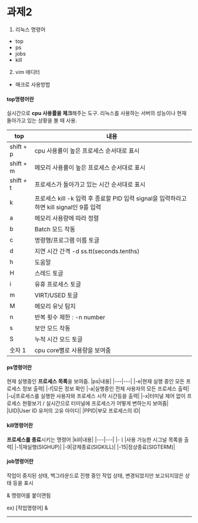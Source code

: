 # 과제2

1) 리눅스 명령어
* top
* ps
* jobs
* kill
2) vim 에디터
* 매크로 사용방법


#### top명령어란
실시간으로 **cpu 사용률을 체크**해주는 도구. 리눅스를 사용하는 서버의 성능이나 현재 돌아가고 있는 상황을 볼 때 사용.

|top|내용|
|---|---|
|shift + p|cpu 사용률이 높은 프로세스 순서대로 표시|
|shift + m|메모리 사용률이 높은 프로세스 순서대로 표시|
|shift + t|프로세스가 돌아가고 있는 시간 순서대로 표시|
|k|프로세스 kill -k 입력 후 종료할 PID 입력 signal을 입력하라고 하면 kill signal인 9를 입력|
|a|메모리 사용량에 따라 정렬|
|b|Batch 모드 작동|
|c|명령행/프로그램 이름 토글|
|d|지연 시간 간격 -d ss.tt(seconds.tenths)|
|h|도움말|
|H|스레드 토글|
|i|유휴 프로세스 토글|
|m|VIRT/USED 토글|
|M|메모리 유닛 탐지|
|n|반복 횟수 제한 : -n number|
|s|보안 모드 작동|
|S|누적 시간 모드 토글|
|숫자 1|cpu core별로 사용량을 보여줌|


#### ps명령어란
현재 실행중인 **프로세스 목록**을 보여줌.
|ps|내용|
|---|---|
|-e|현재 실행 중인 모든 프로세스 정보 출력|
|-f|모든 정보 확인
|-a|실행중인 전체 사용자의 모든 프로세스 출력|
|-u|프로세스를 실행한 사용자와 프로세스 시작 시간등을 출력|
|-x|터미널 제어 없이 프로세스 현황보기 / 실시간으로 터미널에 프로세스가 어떻게 변하는지 보여줌|
|UID|User ID 유저의 고유 아이디|
|PPID|부모 프로세스의 ID|


#### kill명령어란
**프로세스를 종료**시키는 명령어
|kill|내용|
|---|---|
|-ㅣ|사용 가능한 시그널 목록을 출력|
|-1|재실행(SIGHUP)|
|-9|강제종료(SIGKILL)|
|-15|정상종료(SIGTERM)|


#### job명령어란
작업이 중지된 상태, 백그라운드로 진행 중인 작업 상태, 변경되었지만 보고되지않은 상태 등을 표시

& 명령어를 붙이면됨

ex) [작업명령어] &

***


